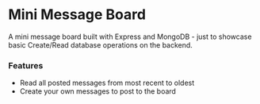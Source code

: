 # Mini Message Board

A mini message board built with Express and MongoDB - just to showcase basic Create/Read database operations on the backend.

### Features

- Read all posted messages from most recent to oldest
- Create your own messages to post to the board
